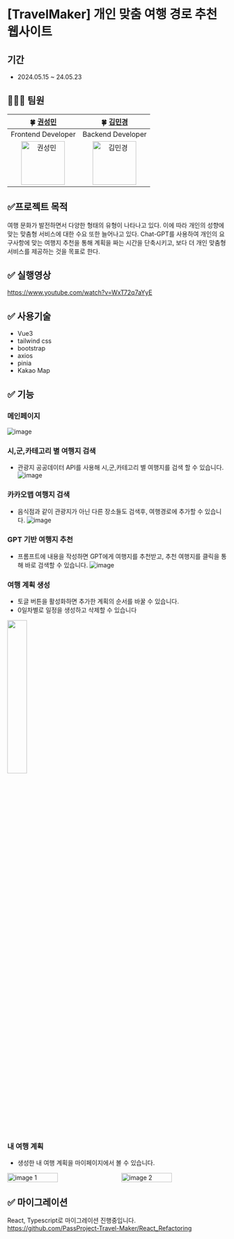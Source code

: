 # [TravelMaker] 개인 맞춤 여행 경로 추천 웹사이트

## 기간
- 2024.05.15 ~ 24.05.23
## 👩‍👧‍👧 팀원

| 🍀 [권성민](https://github.com/kwonja) | 🍀 [김민경](https://github.com/minkyung73) |
| :-----------------------------------: | :-----------------------------------: |
| Frontend Developer | Backend Developer |
| <img src="https://avatars.githubusercontent.com/kwonja" alt="권성민" width="100" /> | <img src="https://avatars.githubusercontent.com/minkyung73" alt="김민경" width="100" /> |

## ✅프로젝트 목적
여행 문화가 발전하면서 다양한 형태의 유형이 나타나고 있다. 이에 따라 개인의 성향에 맞는 맞춤형 서비스에 대한 수요 또한 늘어나고 있다.
Chat-GPT를 사용하여 개인의 요구사항에 맞는 여행지 추천을 통해 계획을 짜는 시간을 단축시키고, 보다 더 개인 맞춤형 서비스를 제공하는 것을 목표로 한다.

## ✅ 실행영상
https://www.youtube.com/watch?v=WxT72q7aYyE

## ✅ 사용기술

- Vue3
- tailwind css
- bootstrap
- axios
- pinia
- Kakao Map

## ✅ 기능

### 메인페이지
![image](https://github.com/PassProject-Travel-Maker/Frontend/assets/42410000/2188e88e-3caf-4db3-9eee-c1d122776a13)

### 시,군,카테고리 별 여행지 검색
- 관광지 공공데이터 API를 사용해 시,군,카테고리 별 여행지를 검색 할 수 있습니다.
![image](https://github.com/PassProject-Travel-Maker/Frontend/assets/42410000/b0805ecc-cb17-4deb-b4db-677799c00e4e)

### 카카오맵 여행지 검색
- 음식점과 같이 관광지가 아닌 다른 장소들도 검색후, 여행경로에 추가할 수 있습니다.
![image](https://github.com/PassProject-Travel-Maker/Frontend/assets/42410000/eae0e49b-7f01-4259-9931-e2d46cafd47c)

### GPT 기반 여행지 추천
- 프롬프트에 내용을 작성하면 GPT에게 여행지를 추천받고, 추천 여행지를 클릭을 통해 바로 검색할 수 있습니다.
![image](https://github.com/PassProject-Travel-Maker/Frontend/assets/42410000/37ab0038-dd8a-4b82-947c-8c43b3463411)
### 여행 계획 생성
- 토글 버튼을 활성화하면 추가한 계획의 순서를 바꿀 수 있습니다.
- 0일차별로 일정을 생성하고 삭제할 수 있습니다
<img src="https://github.com/PassProject-Travel-Maker/Frontend/assets/42410000/f58f936f-24ce-40dd-9ec6-93f954c3df7f" style="width: 30%;"/>


### 내 여행 계획
- 생성한 내 여행 계획을 마이페이지에서 볼 수 있습니다.
<div style="display: flex; justify-content: space-between;">
  
<img src="https://github.com/PassProject-Travel-Maker/Frontend/assets/42410000/e780be44-d6d4-4d76-94a9-3cbdfdbaae03" alt="image 1" style="width: 48%;"/>
<img src="https://github.com/PassProject-Travel-Maker/Frontend/assets/42410000/2180632c-ef3a-4d75-9598-ffe172e20481" alt="image 2" style="width: 48%;"/>

</div>

## ✅ 마이그레이션
React, Typescript로 마이그레이션 진행중입니다. <br/>
https://github.com/PassProject-Travel-Maker/React_Refactoring

